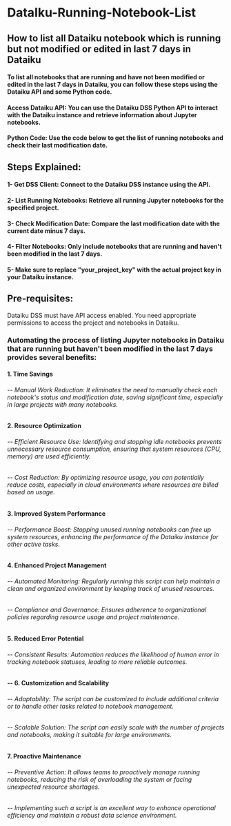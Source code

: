 # DataIku-Running-Notebook-List
## How to list all Dataiku notebook which is running but not modified or edited in last 7 days in Dataiku 

#### To list all notebooks that are running and have not been modified or edited in the last 7 days in Dataiku, you can follow these steps using the Dataiku API and some Python code.

#### Access Dataiku API: You can use the Dataiku DSS Python API to interact with the Dataiku instance and retrieve information about Jupyter notebooks.

#### Python Code: Use the code below to get the list of running notebooks and check their last modification date.

## Steps Explained:
#### 1- Get DSS Client: Connect to the Dataiku DSS instance using the API.
#### 2- List Running Notebooks: Retrieve all running Jupyter notebooks for the specified project.
#### 3- Check Modification Date: Compare the last modification date with the current date minus 7 days.
#### 4- Filter Notebooks: Only include notebooks that are running and haven't been modified in the last 7 days.
#### 5- Make sure to replace "your_project_key" with the actual project key in your Dataiku instance.

## Pre-requisites:
Dataiku DSS must have API access enabled.
You need appropriate permissions to access the project and notebooks in Dataiku.

### Automating the process of listing Jupyter notebooks in Dataiku that are running but haven't been modified in the last 7 days provides several benefits:

#### 1. Time Savings
###### -- Manual Work Reduction: It eliminates the need to manually check each notebook's status and modification date, saving significant time, especially in large projects with many notebooks.

#### 2. Resource Optimization
###### -- Efficient Resource Use: Identifying and stopping idle notebooks prevents unnecessary resource consumption, ensuring that system resources (CPU, memory) are used efficiently.
###### -- Cost Reduction: By optimizing resource usage, you can potentially reduce costs, especially in cloud environments where resources are billed based on usage.

#### 3. Improved System Performance
###### -- Performance Boost: Stopping unused running notebooks can free up system resources, enhancing the performance of the Dataiku instance for other active tasks.

#### 4. Enhanced Project Management
###### -- Automated Monitoring: Regularly running this script can help maintain a clean and organized environment by keeping track of unused resources.
###### -- Compliance and Governance: Ensures adherence to organizational policies regarding resource usage and project maintenance.

#### 5. Reduced Error Potential

###### -- Consistent Results: Automation reduces the likelihood of human error in tracking notebook statuses, leading to more reliable outcomes.

#### -- 6. Customization and Scalability
###### -- Adaptability: The script can be customized to include additional criteria or to handle other tasks related to notebook management.
###### -- Scalable Solution: The script can easily scale with the number of projects and notebooks, making it suitable for large environments.

#### 7. Proactive Maintenance
###### -- Preventive Action: It allows teams to proactively manage running notebooks, reducing the risk of overloading the system or facing unexpected resource shortages.
###### -- Implementing such a script is an excellent way to enhance operational efficiency and maintain a robust data science environment.
